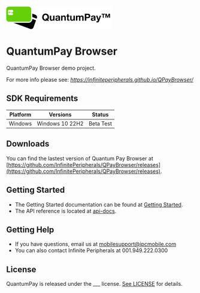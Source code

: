 ![QuantumPay Browser](https://github.com/ipclucas/JekyllTest/blob/master/docs/assets/images/logos/quantumpay-dark.png)

# QuantumPay Browser
QuantumPay Browser demo project.

For more info please see: *https://infiniteperipherals.github.io/QPayBrowser/*

## SDK Requirements

| Platform | Versions | Status |
| --- | --- | --- |
| Windows | Windows 10 22H2 | Beta Test |

## Downloads

You can find the lastest version of Quantum Pay Browser at [https://github.com/InfinitePeripherals/QPayBrowser/releases](https://github.com/InfinitePeripherals/QPayBrowser/releases).

## Getting Started

- The Getting Started documentation can be found at [Getting Started](https://infiniteperipherals.github.io/QPayBrowser/).
- The API reference is located at [api-docs](https://infiniteperipherals.github.io/QPayBrowser/api-docs).

## Getting Help

- If you have questions, email us at [mobilesupport@ipcmobile.com](mailto:mobilesupport@ipcmobile.com)
- You can also contact Infinite Peripherals at 001.949.222.0300

## License

QuantumPay is released under the ___ license. [See LICENSE](https://google.com) for details.
